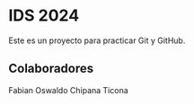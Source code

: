 # IDS 2024
Este es un proyecto para practicar Git y GitHub.

## Colaboradores
Fabian Oswaldo Chipana Ticona
